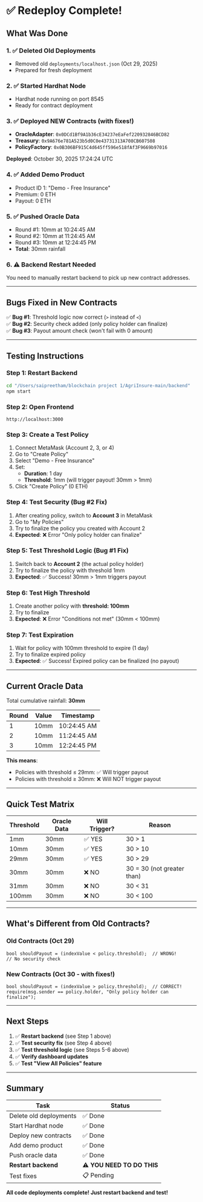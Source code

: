 # ✅ Redeploy Complete!

## What Was Done

### 1. ✅ Deleted Old Deployments
- Removed old `deployments/localhost.json` (Oct 29, 2025)
- Prepared for fresh deployment

### 2. ✅ Started Hardhat Node
- Hardhat node running on port 8545
- Ready for contract deployment

### 3. ✅ Deployed NEW Contracts (with fixes!)
- **OracleAdapter**: `0x0DCd1Bf9A1b36cE34237eEaFef220932846BCD82`
- **Treasury**: `0x9A676e781A523b5d0C0e43731313A708CB607508`
- **PolicyFactory**: `0x0B306BF915C4d645ff596e518fAf3F9669b97016`

**Deployed**: October 30, 2025 17:24:24 UTC

### 4. ✅ Added Demo Product
- Product ID 1: "Demo - Free Insurance"
- Premium: 0 ETH
- Payout: 0 ETH

### 5. ✅ Pushed Oracle Data
- Round #1: 10mm at 10:24:45 AM
- Round #2: 10mm at 11:24:45 AM
- Round #3: 10mm at 12:24:45 PM
- **Total**: 30mm rainfall

### 6. ⚠️ Backend Restart Needed
You need to manually restart backend to pick up new contract addresses.

---

## Bugs Fixed in New Contracts

✅ **Bug #1**: Threshold logic now correct (`>` instead of `<`)  
✅ **Bug #2**: Security check added (only policy holder can finalize)  
✅ **Bug #3**: Payout amount check (won't fail with 0 amount)

---

## Testing Instructions

### Step 1: Restart Backend
```bash
cd "/Users/saipreetham/blockchain project 1/AgriInsure-main/backend"
npm start
```

### Step 2: Open Frontend
```
http://localhost:3000
```

### Step 3: Create a Test Policy
1. Connect MetaMask (Account 2, 3, or 4)
2. Go to "Create Policy"
3. Select "Demo - Free Insurance"
4. Set:
   - **Duration**: 1 day
   - **Threshold**: 1mm (will trigger payout! 30mm > 1mm)
5. Click "Create Policy" (0 ETH)

### Step 4: Test Security (Bug #2 Fix)
1. After creating policy, switch to **Account 3** in MetaMask
2. Go to "My Policies"
3. Try to finalize the policy you created with Account 2
4. **Expected**: ❌ Error "Only policy holder can finalize"

### Step 5: Test Threshold Logic (Bug #1 Fix)
1. Switch back to **Account 2** (the actual policy holder)
2. Try to finalize the policy with threshold 1mm
3. **Expected**: ✅ Success! 30mm > 1mm triggers payout

### Step 6: Test High Threshold
1. Create another policy with **threshold: 100mm**
2. Try to finalize
3. **Expected**: ❌ Error "Conditions not met" (30mm < 100mm)

### Step 7: Test Expiration
1. Wait for policy with 100mm threshold to expire (1 day)
2. Try to finalize expired policy
3. **Expected**: ✅ Success! Expired policy can be finalized (no payout)

---

## Current Oracle Data

Total cumulative rainfall: **30mm**

| Round | Value | Timestamp |
|-------|-------|-----------|
| 1 | 10mm | 10:24:45 AM |
| 2 | 10mm | 11:24:45 AM |
| 3 | 10mm | 12:24:45 PM |

**This means**:
- Policies with threshold ≤ 29mm: ✅ Will trigger payout
- Policies with threshold ≥ 30mm: ❌ Will NOT trigger payout

---

## Quick Test Matrix

| Threshold | Oracle Data | Will Trigger? | Reason |
|-----------|-------------|---------------|---------|
| 1mm | 30mm | ✅ YES | 30 > 1 |
| 10mm | 30mm | ✅ YES | 30 > 10 |
| 29mm | 30mm | ✅ YES | 30 > 29 |
| 30mm | 30mm | ❌ NO | 30 = 30 (not greater than) |
| 31mm | 30mm | ❌ NO | 30 < 31 |
| 100mm | 30mm | ❌ NO | 30 < 100 |

---

## What's Different from Old Contracts?

### Old Contracts (Oct 29)
```solidity
bool shouldPayout = (indexValue < policy.threshold);  // WRONG!
// No security check
```

### New Contracts (Oct 30 - with fixes!)
```solidity
bool shouldPayout = (indexValue > policy.threshold);  // CORRECT!
require(msg.sender == policy.holder, "Only policy holder can finalize");
```

---

## Next Steps

1. ✅ **Restart backend** (see Step 1 above)
2. ✅ **Test security fix** (see Step 4 above)
3. ✅ **Test threshold logic** (see Steps 5-6 above)
4. ✅ **Verify dashboard updates**
5. ✅ **Test "View All Policies" feature**

---

## Summary

| Task | Status |
|------|--------|
| Delete old deployments | ✅ Done |
| Start Hardhat node | ✅ Done |
| Deploy new contracts | ✅ Done |
| Add demo product | ✅ Done |
| Push oracle data | ✅ Done |
| **Restart backend** | ⚠️ **YOU NEED TO DO THIS** |
| Test fixes | 📋 Pending |

**All code deployments complete! Just restart backend and test!**

